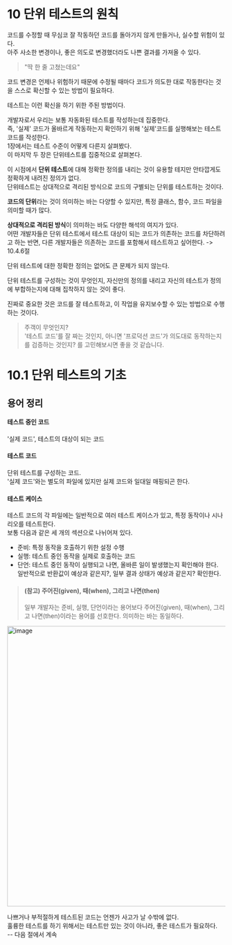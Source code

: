# 10 단위 테스트의 원칙

코드를 수정할 때 무심코 잘 작동하던 코드를 돌아가지 않게 만들거나, 실수할 위험이 있다.  
아주 사소한 변경이나, 좋은 의도로 변경했더라도 나쁜 결과를 가져올 수 있다.

> "딱 한 줄 고쳤는데요"

코드 변경은 언제나 위험하기 때문에 수정될 때마다 코드가 의도한 대로 작동한다는 것을 스스로 확신할 수 있는 방법이 필요하다.

테스트는 이런 확신을 하기 위한 주된 방법이다.

개발자로서 우리는 보통 자동화된 테스트를 작성하는데 집중한다.   
즉, '실제' 코드가 올바르게 작동하는지 확인하기 위해 '실제'코드를 실행해보는 테스트코드를 작성한다.  
1장에서는 테스트 수준이 어떻게 다른지 살펴봤다.  
이 마지막 두 장은 단위테스트를 집중적으로 살펴본다.

이 시점에서 **단위 테스트**에 대해 정확한 정의를 내리는 것이 유용할 테지만 안타깝게도 정확하게 내려진 정의가 없다.  
단위테스트는 상대적으로 격리된 방식으로 코드의 구별되는 단위를 테스트하는 것이다.  

**코드의 단위**라는 것이 의미하는 바는 다양할 수 있지만, 특정 클래스, 함수, 코드 파일을 의미할 때가 많다.  

**상대적으로 격리된 방식**이 의미하는 바도 다양한 해석의 여지가 있다.  
어떤 개발자들은 단위 테스트에서 테스트 대상이 되는 코드가 의존하는 코드를 차단하려고 하는 반면, 다른 개발자들은 의존하는 코드를 포함해서 테스트하고 싶어한다.  -> 10.4.6절

단위 테스트에 대한 정확한 정의는 없어도 큰 문제가 되지 않는다.

단위 테스트를 구성하는 것이 무엇인지, 자신만의 정의를 내리고 자신의 테스트가 정의에 부합하는지에 대해 집착하지 않는 것이 좋다.  

진짜로 중요한 것은 코드를 잘 테스트하고, 이 작업을 유지보수할 수 있는 방법으로 수행하는 것이다.
> 주객이 무엇인지?   
'테스트 코드'를 잘 짜는 것인지, 아니면 '프로덕션 코드'가 의도대로 동작하는지를 검증하는 것인지? 를 고민해보시면 좋을 것 같습니다.

# 10.1 단위 테스트의 기초

## 용어 정리

#### 테스트 중인 코드
'실제 코드', 테스트의 대상이 되는 코드
#### 테스트 코드
단위 테스트를 구성하는 코드.  
'실제 코드'와는 별도의 파일에 있지만 실제 코드와 일대일 매핑되곤 한다.

#### 테스트 케이스
테스트 코드의 각 파일에는 일반적으로 여러 테스트 케이스가 있고, 특정 동작이나 시나리오를 테스트한다.  
보통 다음과 같은 세 개의 섹션으로 나뉘어져 있다.
- 준비: 특정 동작을 호출하기 위한 설정 수행
- 실행: 테스트 중인 동작을 실제로 호출하는 코드
- 단언: 테스트 중인 동작이 실행되고 나면, 올바른 일이 발생했는지 확인해야 한다.  
일반적으로 반환값이 예상과 같은지?, 일부 결과 상태가 예상과 같은지? 확인한다.

> #### (참고) 주어진(given), 때(when), 그리고 나면(then)
> 일부 개발자는 준비, 실행, 단언이라는 용어보다 주어진(given), 때(when), 그리고 나면(then)이라는 용어를 선호한다. 의미하는 바는 동일하다.

<img width="646" alt="image" src="https://user-images.githubusercontent.com/39221443/227753372-e3928852-340f-4cfc-a806-ab25c2ce0be6.png">


나쁘거나 부적절하게 테스트된 코드는 언젠가 사고가 날 수밖에 없다.  
훌륭한 테스트를 하기 위해서는 테스트만 있는 것이 아니라, 좋은 테스트가 필요하다.  
 -- 다음 절에서 계속
